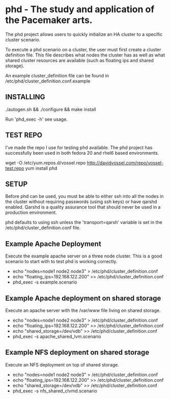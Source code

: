 # phd - The study and application of the Pacemaker arts.

The phd project allows users to quickly initialize an HA cluster to a specific cluster scenario.

To execute a phd scenario on a cluster, the user must first create a cluster definition file. This file describes what nodes the cluster has as well as what shared cluster resources are available (such as floating ips and shared storage).

An example cluster_definition file can be found in /etc/phd/cluster_definition.conf.example

## INSTALLING

./autogen.sh && ./configure && make install

Run 'phd_exec -h' see usage.

## TEST REPO

I've made the repo I use for testing phd available.  The phd project has successfully been used in both fedora 20 and rhel6 based environments.

wget -O /etc/yum.repos.d/vossel.repo http://davidvossel.com/repo/vossel-test.repo
yum install phd

## SETUP

Before phd can be used, you must be able to either ssh into all the nodes in the cluster without requiring passwords (using ssh keys) or have qarshd enabled. Qarshd is a quality assurance tool that should never be used in a production environment.

phd defaults to using ssh unless the 'transport=qarsh' variable is set in the /etc/phd/cluster_definition.conf file.

## Example Apache Deployment
Execute the example apache server on a three node cluster.  This is a good scenario to start with to test phd is working correctly.

* echo "nodes=node1 node2 node3" > /etc/phd/cluster_definition.conf
* echo "floating_ips=192.168.122.200" >> /etc/phd/cluster_definition.conf
* phd_exec -s example.scenario

## Example Apache deployment on shared storage
Execute an apache server with the /var/www file living on shared storage.

* echo "nodes=node1 node2 node3" > /etc/phd/cluster_definition.conf
* echo "floating_ips=192.168.122.200" >> /etc/phd/cluster_definition.conf
* echo "shared_storage=/dev/vdb" >> /etc/phd/cluster_definition.conf
* phd_exec -s apache_shared_lvm.scenario

## Example NFS deployment on shared storage
Execute an NFS deployment on top of shared storage.

* echo "nodes=node1 node2 node3" > /etc/phd/cluster_definition.conf
* echo "floating_ips=192.168.122.200" >> /etc/phd/cluster_definition.conf
* echo "shared_storage=/dev/vdb" >> /etc/phd/cluster_definition.conf
* phd_exec -s nfs_shared_clvmd.scenario

